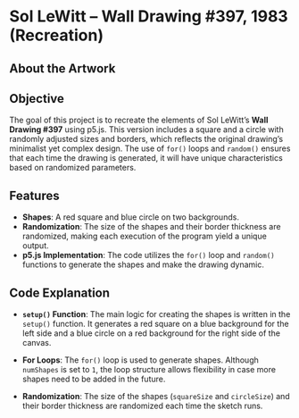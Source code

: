 # Sol LeWitt – Wall Drawing #397, 1983 (Recreation)

## About the Artwork

## Objective

The goal of this project is to recreate the elements of Sol LeWitt’s **Wall Drawing #397** using p5.js. This version includes a square and a circle with randomly adjusted sizes and borders, which reflects the original drawing’s minimalist yet complex design. The use of `for()` loops and `random()` ensures that each time the drawing is generated, it will have unique characteristics based on randomized parameters.

## Features

- **Shapes**: A red square and blue circle on two backgrounds.
- **Randomization**: The size of the shapes and their border thickness are randomized, making each execution of the program yield a unique output.
- **p5.js Implementation**: The code utilizes the `for()` loop and `random()` functions to generate the shapes and make the drawing dynamic.

## Code Explanation

- **`setup()` Function**: The main logic for creating the shapes is written in the `setup()` function. It generates a red square on a blue background for the left side and a blue circle on a red background for the right side of the canvas.
  
- **For Loops**: The `for()` loop is used to generate shapes. Although `numShapes` is set to `1`, the loop structure allows flexibility in case more shapes need to be added in the future.

- **Randomization**: The size of the shapes (`squareSize` and `circleSize`) and their border thickness are randomized each time the sketch runs.

